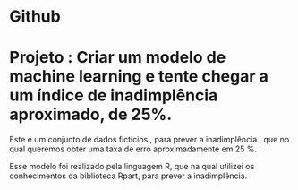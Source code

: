 # Github

# Projeto : Criar um modelo de machine learning e tente chegar a um índice de inadimplência aproximado, de 25%.

Este é um conjunto de dados ficticios , para prever a inadimplência , que no qual queremos obter uma taxa de erro aproximadamente em 25 %.

Esse modelo foi realizado pela linguagem R, que na qual utilizei os conhecimentos da biblioteca Rpart, para prever a inadimplência.

